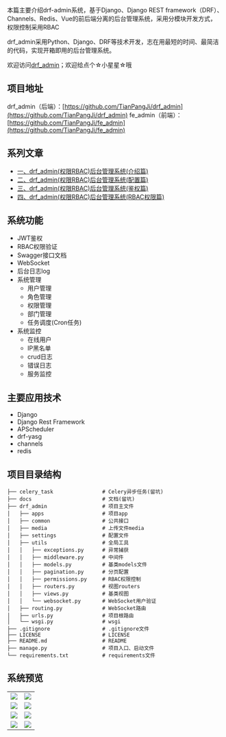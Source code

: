 本篇主要介绍drf-admin系统，基于Django、Django REST framework（DRF）、Channels、Redis、Vue的前后端分离的后台管理系统，采用分模块开发方式， 权限控制采用RBAC

drf_admin采用Python、Django、DRF等技术开发，志在用最短的时间、最简洁的代码，实现开箱即用的后台管理系统。

欢迎访问[drf_admin](https://github.com/TianPangJi/drf_admin)；欢迎给点个☆小星星☆哦

## 项目地址
drf_admin（后端）：[https://github.com/TianPangJi/drf_admin](https://github.com/TianPangJi/drf_admin)
fe_admin（前端）：[https://github.com/TianPangJi/fe_admin](https://github.com/TianPangJi/fe_admin)

## 系列文章
* [一、drf_admin(权限RBAC)后台管理系统(介绍篇)](https://blog.csdn.net/Mr_w_ang/article/details/111303774)
* [二、drf_admin(权限RBAC)后台管理系统(配置篇)](https://blog.csdn.net/Mr_w_ang/article/details/113483668)
* [三、drf_admin(权限RBAC)后台管理系统(鉴权篇)](https://blog.csdn.net/Mr_w_ang/article/details/113484448)
* [四、drf_admin(权限RBAC)后台管理系统(RBAC权限篇)](https://blog.csdn.net/Mr_w_ang/article/details/114898401)

## 系统功能
* JWT鉴权
* RBAC权限验证
* Swagger接口文档
* WebSocket
* 后台日志log
* 系统管理
    * 用户管理
    * 角色管理
    * 权限管理
    * 部门管理
    * 任务调度(Cron任务)
* 系统监控
    * 在线用户
    * IP黑名单
    * crud日志
    * 错误日志
    * 服务监控

## 主要应用技术
* Django
* Django Rest Framework
* APScheduler
* drf-yasg
* channels
* redis


## 项目目录结构
```
├── celery_task                # Celery异步任务(留坑)
├── docs                       # 文档(留坑)
├── drf_admin                  # 项目主文件
│   ├── apps                   # 项目app
│   ├── common                 # 公共接口
│   ├── media                  # 上传文件media
│   ├── settings               # 配置文件
│   ├── utils                  # 全局工具
│   │   ├── exceptions.py      # 异常捕获
│   │   ├── middleware.py      # 中间件
│   │   ├── models.py          # 基类models文件
│   │   ├── pagination.py      # 分页配置
│   │   ├── permissions.py     # RBAC权限控制
│   │   ├── routers.py         # 视图routers
│   │   ├── views.py           # 基类视图
│   │   └── websocket.py       # WebSocket用户验证
│   ├── routing.py             # WebSocket路由
│   ├── urls.py                # 项目根路由
│   └── wsgi.py                # wsgi
├── .gitignore                 # .gitignore文件
├── LICENSE                    # LICENSE
├── README.md                  # README
├── manage.py                  # 项目入口、启动文件
└── requirements.txt           # requirements文件
```

## 系统预览
<table>
    <tr>
        <td><img src="https://img-blog.csdnimg.cn/2020111416290077.png" border="0" /></td>
        <td><img src="https://img-blog.csdnimg.cn/20201114162859446.png" border="0" /></td>
    </tr>
    <tr>
        <td><img src="https://img-blog.csdnimg.cn/20201114162858969.png" border="0" /></td>
        <td><img src="https://img-blog.csdnimg.cn/20201114162858867.png" border="0" /></td>
    </tr>
    <tr>
        <td><img src="https://img-blog.csdnimg.cn/20201114162858866.png" border="0" /></td>
        <td><img src="https://img-blog.csdnimg.cn/20201114162858950.png" border="0" /></td>
    </tr>
    <tr>
        <td><img src="https://img-blog.csdnimg.cn/20201114162858834.png" border="0" /></td>
        <td><img src="https://img-blog.csdnimg.cn/20201114162859656.png" border="0" /></td>
    </tr>
</table>